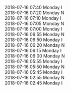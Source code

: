 2018-07-16 07:40 Monday  I  
2018-07-16 07:20 Monday  N  
2018-07-16 07:10 Monday  I  
2018-07-16 07:05 Monday  N  
2018-07-16 07:00 Monday  I  
2018-07-16 06:55 Monday  N  
2018-07-16 06:50 Monday  I  
2018-07-16 06:20 Monday  N  
2018-07-16 06:15 Monday  I  
2018-07-16 06:00 Monday  N  
2018-07-16 05:55 Monday  I  
2018-07-16 05:50 Monday  N  
2018-07-16 05:45 Monday  I  
2018-07-16 02:55 Monday  N  
2018-07-16 02:45 Monday  I  
